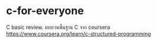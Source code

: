 # c-for-everyone
C basic review. ทบทวนพื้นฐาน C จาก coursera
https://www.coursera.org/learn/c-structured-programming
